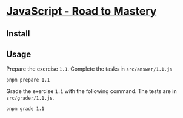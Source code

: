 # [JavaScript - Road to Mastery]()

## Install

## Usage

Prepare the exercise `1.1`. Complete the tasks in `src/answer/1.1.js`

```shell
pnpm prepare 1.1
```

Grade the exercise `1.1` with the following command. The tests are in
`src/grader/1.1.js`.

```shell
pnpm grade 1.1
```